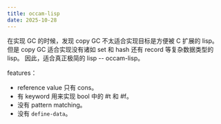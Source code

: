 ```yaml
---
title: occam-lisp
date: 2025-10-28
---
```


在实现 GC 的时候，发现 copy GC 不太适合实现目标是方便被 C 扩展的 lisp。
但是 copy GC 适合实现没有诸如 set 和 hash 还有 record 等复杂数据类型的 lisp。
因此，适合真正极简的 lisp -- occam-lisp。

features：

- reference value 只有 cons。
- 有 keyword 用来实现 bool 中的 #t 和 #f。
- 没有 pattern matching。
- 没有 `define-data`。

